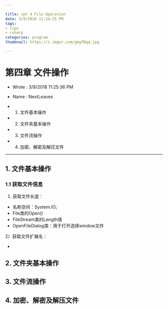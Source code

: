 ```yaml
---

title: cpt 4 File Operation
date: 3/9/2018 11:24:25 PM 
tags:
- tips
- csharp
categories: program
thumbnail: https://i.imgur.com/gmyFBqq.jpg

---
```


# 第四章 文件操作 #

* Wrote : 3/9/2018 11:25:36 PM 
* Name  : NextLeaves

* 1. 文件基本操作
* 2. 文件夹基本操作
* 3. 文件流操作
* 4. 加密、解密及解压文件

---

## 1. 文件基本操作 ##

### 1.1 获取文件信息 ###

1) 获取文件长度：

* 名称空间：System.IO;
* File类的Open()
* FileStream类的Length值
* OpenFileDialog类：用于打开选择window文件

2）获取文件扩展名：

* 

## 2. 文件夹基本操作 ##

## 3. 文件流操作 ##

## 4. 加密、解密及解压文件 ##
